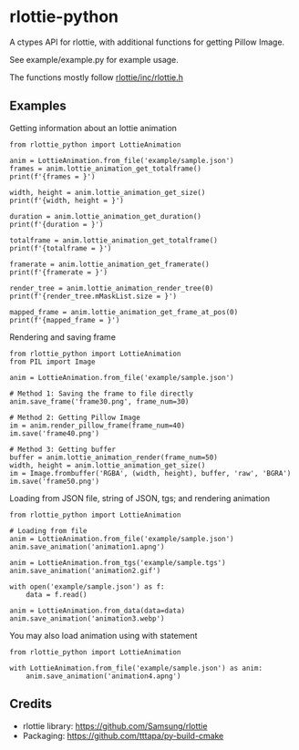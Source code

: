 # rlottie-python

A ctypes API for rlottie, with additional functions for getting Pillow Image.

See example/example.py for example usage.

The functions mostly follow [rlottie/inc/rlottie.h](https://github.com/Samsung/rlottie/blob/master/inc/rlottie.h)

## Examples
Getting information about an lottie animation
```
from rlottie_python import LottieAnimation

anim = LottieAnimation.from_file('example/sample.json')
frames = anim.lottie_animation_get_totalframe()
print(f'{frames = }')

width, height = anim.lottie_animation_get_size()
print(f'{width, height = }')

duration = anim.lottie_animation_get_duration()
print(f'{duration = }')

totalframe = anim.lottie_animation_get_totalframe()
print(f'{totalframe = }')

framerate = anim.lottie_animation_get_framerate()
print(f'{framerate = }')

render_tree = anim.lottie_animation_render_tree(0)
print(f'{render_tree.mMaskList.size = }')

mapped_frame = anim.lottie_animation_get_frame_at_pos(0)
print(f'{mapped_frame = }')
```

Rendering and saving frame
```
from rlottie_python import LottieAnimation
from PIL import Image

anim = LottieAnimation.from_file('example/sample.json')

# Method 1: Saving the frame to file directly
anim.save_frame('frame30.png', frame_num=30)

# Method 2: Getting Pillow Image
im = anim.render_pillow_frame(frame_num=40)
im.save('frame40.png')

# Method 3: Getting buffer
buffer = anim.lottie_animation_render(frame_num=50)
width, height = anim.lottie_animation_get_size()
im = Image.frombuffer('RGBA', (width, height), buffer, 'raw', 'BGRA')
im.save('frame50.png')
```

Loading from JSON file, string of JSON, tgs; and rendering animation
```
from rlottie_python import LottieAnimation

# Loading from file
anim = LottieAnimation.from_file('example/sample.json')
anim.save_animation('animation1.apng')

anim = LottieAnimation.from_tgs('example/sample.tgs')
anim.save_animation('animation2.gif')

with open('example/sample.json') as f:
    data = f.read()

anim = LottieAnimation.from_data(data=data)
anim.save_animation('animation3.webp')
```

You may also load animation using with statement
```
from rlottie_python import LottieAnimation

with LottieAnimation.from_file('example/sample.json') as anim:
    anim.save_animation('animation4.apng')
```

## Credits
- rlottie library: https://github.com/Samsung/rlottie
- Packaging: https://github.com/tttapa/py-build-cmake